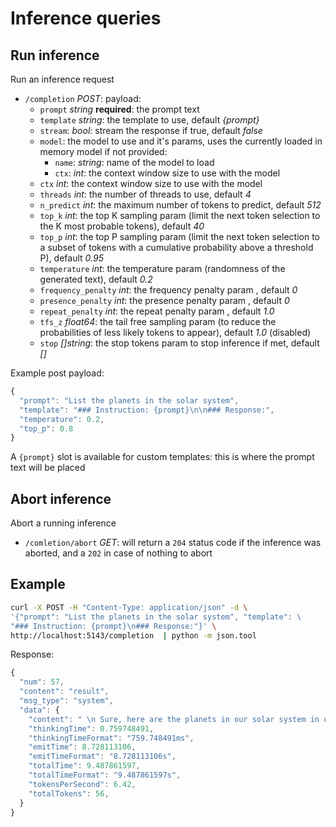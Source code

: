 # Inference queries

## Run inference

Run an inference request

- `/completion` *POST*: payload:   
  - `prompt` *string* **required**: the prompt text
  - `template` *string*: the template to use, default *{prompt}*
  - `stream`: *bool*: stream the response if true, default *false*
  - `model`: the model to use and it's params, uses the currently loaded in memory model if not provided:
    - `name`: *string*: name of the model to load
    - `ctx`: *int*: the context window size to use with the model
  - `ctx` *int*: the context window size to use with the model
  - `threads` *int*: the number of threads to use, default *4*
  - `n_predict` *int*: the maximum number of tokens to predict, default *512*
  - `top_k` *int*: the top K sampling param (limit the next token selection to the K most probable tokens), default *40*
  - `top_p` *int*: the top P sampling param (limit the next token selection to a subset of tokens with a cumulative probability above a threshold P), default *0.95*
  - `temperature` *int*: the temperature param (randomness of the generated text), default *0.2*
  - `frequency_penalty` *int*: the frequency penalty param , default *0*
  - `presence_penalty` *int*: the presence penalty param , default *0*
  - `repeat_penalty` *int*: the repeat penalty param , default *1.0*
  - `tfs_z` *float64*: the tail free sampling param (to reduce the probabilities of less likely tokens to appear), default *1.0* (disabled)
  - `stop` *[]string*: the stop tokens param to stop inference if met, default *[]*
  
Example post payload:

```js
{
  "prompt": "List the planets in the solar system",
  "template": "### Instruction: {prompt}\n\n### Response:",
  "temperature": 0.2,
  "top_p": 0.8
}
```

A `{prompt}` slot is available for custom templates: this is where the prompt text
will be placed

## Abort inference

Abort a running inference

- `/comletion/abort` *GET*: will return a `204` status code if the inference was aborted, and a `202` in case of nothing to abort

## Example

```bash
curl -X POST -H "Content-Type: application/json" -d \
'{"prompt": "List the planets in the solar system", "template": \
"### Instruction: {prompt}\n### Response:"}' \
http://localhost:5143/completion  | python -m json.tool
```

Response:

```js
{
  "num": 57,
  "content": "result",
  "msg_type": "system",
  "data": {
    "content": " \n Sure, here are the planets in our solar system in order from the sun:\n\n1. Mercury\n2. Venus\n3. Earth\n4. Mars\n5. Jupiter\n6. Saturn\n7. Uranus\n8. Neptune",
    "thinkingTime": 0.759748491,
    "thinkingTimeFormat": "759.748491ms",
    "emitTime": 8.728113106,
    "emitTimeFormat": "8.728113106s",
    "totalTime": 9.487861597,
    "totalTimeFormat": "9.487861597s",
    "tokensPerSecond": 6.42,
    "totalTokens": 56,
  }
}
```